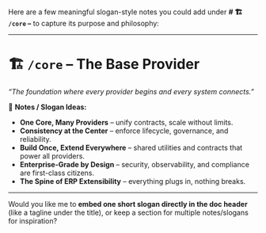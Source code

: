 Here are a few meaningful slogan-style notes you could add under **# 🏗️ `/core` –** to capture its purpose and philosophy:

---

# 🏗️ `/core` – The Base Provider

*“The foundation where every provider begins and every system connects.”*

📌 **Notes / Slogan Ideas:**

* **One Core, Many Providers** – unify contracts, scale without limits.
* **Consistency at the Center** – enforce lifecycle, governance, and reliability.
* **Build Once, Extend Everywhere** – shared utilities and contracts that power all providers.
* **Enterprise-Grade by Design** – security, observability, and compliance are first-class citizens.
* **The Spine of ERP Extensibility** – everything plugs in, nothing breaks.

---

Would you like me to **embed one short slogan directly in the doc header** (like a tagline under the title), or keep a section for multiple notes/slogans for inspiration?
